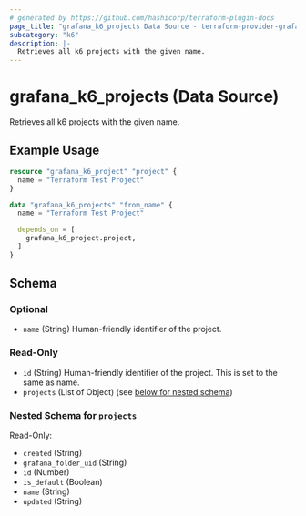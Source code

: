 ```yaml
---
# generated by https://github.com/hashicorp/terraform-plugin-docs
page_title: "grafana_k6_projects Data Source - terraform-provider-grafana"
subcategory: "k6"
description: |-
  Retrieves all k6 projects with the given name.
---
```


# grafana_k6_projects (Data Source)

Retrieves all k6 projects with the given name.

## Example Usage

```terraform
resource "grafana_k6_project" "project" {
  name = "Terraform Test Project"
}

data "grafana_k6_projects" "from_name" {
  name = "Terraform Test Project"

  depends_on = [
    grafana_k6_project.project,
  ]
}
```

<!-- schema generated by tfplugindocs -->
## Schema

### Optional

- `name` (String) Human-friendly identifier of the project.

### Read-Only

- `id` (String) Human-friendly identifier of the project. This is set to the same as name.
- `projects` (List of Object) (see [below for nested schema](#nestedatt--projects))

<a id="nestedatt--projects"></a>
### Nested Schema for `projects`

Read-Only:

- `created` (String)
- `grafana_folder_uid` (String)
- `id` (Number)
- `is_default` (Boolean)
- `name` (String)
- `updated` (String)
